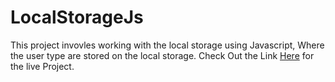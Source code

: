 # LocalStorageJs
This project invovles working with the local storage using Javascript, Where the user type are stored on the local storage.
Check Out the Link <a href=" https://sammking120.github.io/LocalStorageJs/">Here</a> for the live Project.
